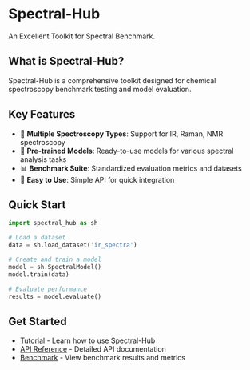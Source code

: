 # Spectral-Hub

An Excellent Toolkit for Spectral Benchmark.

## What is Spectral-Hub?

Spectral-Hub is a comprehensive toolkit designed for chemical spectroscopy benchmark testing and model evaluation.

## Key Features

- 🔬 **Multiple Spectroscopy Types**: Support for IR, Raman, NMR spectroscopy
- 🤖 **Pre-trained Models**: Ready-to-use models for various spectral analysis tasks
- 📊 **Benchmark Suite**: Standardized evaluation metrics and datasets
- 🚀 **Easy to Use**: Simple API for quick integration

## Quick Start

```python
import spectral_hub as sh

# Load a dataset
data = sh.load_dataset('ir_spectra')

# Create and train a model
model = sh.SpectralModel()
model.train(data)

# Evaluate performance
results = model.evaluate()
```

## Get Started

- [Tutorial](/en/tutorial) - Learn how to use Spectral-Hub
- [API Reference](/en/api) - Detailed API documentation
- [Benchmark](/en/benchmark) - View benchmark results and metrics
